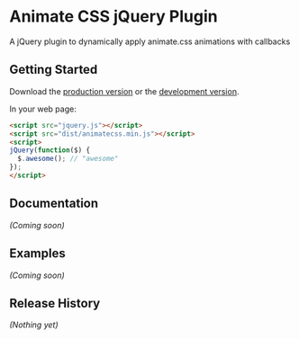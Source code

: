 # Animate CSS jQuery Plugin

A jQuery plugin to dynamically apply animate.css animations with callbacks

## Getting Started

Download the [production version][min] or the [development version][max].

[min]: https://raw.github.com/craigmdennis/jquery-animatecss/master/dist/jquery.animatecss.min.js
[max]: https://raw.github.com/craigmdennis/jquery-animatecss/master/dist/jquery.animatecss.js

In your web page:

```html
<script src="jquery.js"></script>
<script src="dist/animatecss.min.js"></script>
<script>
jQuery(function($) {
  $.awesome(); // "awesome"
});
</script>
```

## Documentation
_(Coming soon)_

## Examples
_(Coming soon)_

## Release History
_(Nothing yet)_
